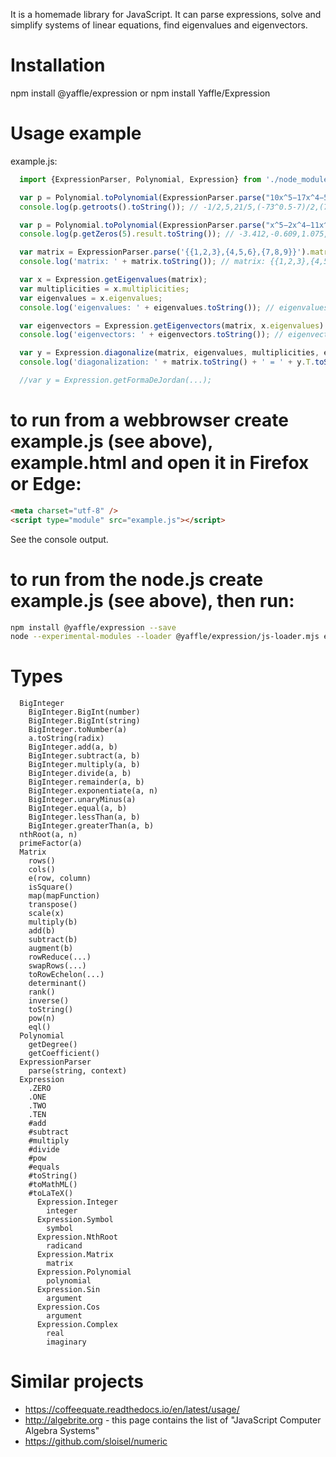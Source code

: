 
It is a homemade library for JavaScript.
It can parse expressions, solve and simplify systems of linear equations, find eigenvalues and eigenvectors.

Installation
============
npm install @yaffle/expression
or
npm install Yaffle/Expression

Usage example
=============

example.js:
```javascript
  import {ExpressionParser, Polynomial, Expression} from './node_modules/@yaffle/expression/index.js';

  var p = Polynomial.toPolynomial(ExpressionParser.parse("10x^5−17x^4−505x^3+1775x^2−249x−630"), ExpressionParser.parse("x"));
  console.log(p.getroots().toString()); // -1/2,5,21/5,(-73^0.5-7)/2,(73^0.5-7)/2

  var p = Polynomial.toPolynomial(ExpressionParser.parse("x^5−2x^4−11x^3+26x^2−2x−13"), ExpressionParser.parse("x"));
  console.log(p.getZeros(5).result.toString()); // -3.412,-0.609,1.075,1.925,3.021

  var matrix = ExpressionParser.parse('{{1,2,3},{4,5,6},{7,8,9}}').matrix;
  console.log('matrix: ' + matrix.toString()); // matrix: {{1,2,3},{4,5,6},{7,8,9}}

  var x = Expression.getEigenvalues(matrix);
  var multiplicities = x.multiplicities;
  var eigenvalues = x.eigenvalues;
  console.log('eigenvalues: ' + eigenvalues.toString()); // eigenvalues: 0,(-3*33^0.5+15)/2,(3*33^0.5+15)/2

  var eigenvectors = Expression.getEigenvectors(matrix, x.eigenvalues).eigenvectors;
  console.log('eigenvectors: ' + eigenvectors.toString()); // eigenvectors: {{1},{-2},{1}},{{(-3*33^0.5-11)/22},{(-3*33^0.5+11)/44},{1}},{{(3*33^0.5-11)/22},{(3*33^0.5+11)/44},{1}}

  var y = Expression.diagonalize(matrix, eigenvalues, multiplicities, eigenvectors);
  console.log('diagonalization: ' + matrix.toString() + ' = ' + y.T.toString() + " * " + y.L.toString() + " * " + y.T_INVERSED.toString()); // diagonalization: {{1,2,3},{4,5,6},{7,8,9}} = {{1,(-3*33^0.5-11)/22,(3*33^0.5-11)/22},{-2,(-3*33^0.5+11)/44,(3*33^0.5+11)/44},{1,1,1}} * {{0,0,0},{0,(-3*33^0.5+15)/2,0},{0,0,(3*33^0.5+15)/2}} * {{1/6,-1/3,1/6},{(-33^0.5-1)/12,(-33^0.5+3)/18,(-33^0.5+15)/36},{(33^0.5-1)/12,(33^0.5+3)/18,(33^0.5+15)/36}}

  //var y = Expression.getFormaDeJordan(...);
```

to run from a webbrowser create example.js (see above), example.html and open it in Firefox or Edge:
====================================================================================================
```html
<meta charset="utf-8" />
<script type="module" src="example.js"></script>
```
See the console output.

to run from the node.js create example.js (see above), then run:
================================================================
```sh
npm install @yaffle/expression --save
node --experimental-modules --loader @yaffle/expression/js-loader.mjs example.js
```


Types
=====
```
  BigInteger
    BigInteger.BigInt(number)
    BigInteger.BigInt(string)
    BigInteger.toNumber(a)
    a.toString(radix)
    BigInteger.add(a, b)
    BigInteger.subtract(a, b)
    BigInteger.multiply(a, b)
    BigInteger.divide(a, b)
    BigInteger.remainder(a, b)
    BigInteger.exponentiate(a, n)
    BigInteger.unaryMinus(a)
    BigInteger.equal(a, b)
    BigInteger.lessThan(a, b)
    BigInteger.greaterThan(a, b)
  nthRoot(a, n)
  primeFactor(a)
  Matrix
    rows()
    cols()
    e(row, column)
    isSquare()
    map(mapFunction)
    transpose()
    scale(x)
    multiply(b)
    add(b)
    subtract(b)
    augment(b)
    rowReduce(...)
    swapRows(...)
    toRowEchelon(...)
    determinant()
    rank()
    inverse()
    toString()
    pow(n)
    eql()
  Polynomial
    getDegree()
    getCoefficient()
  ExpressionParser
    parse(string, context)
  Expression
    .ZERO
    .ONE
    .TWO
    .TEN
    #add
    #subtract
    #multiply
    #divide
    #pow
    #equals
    #toString()
    #toMathML()
    #toLaTeX()
      Expression.Integer
        integer
      Expression.Symbol
        symbol
      Expression.NthRoot
        radicand
      Expression.Matrix
        matrix
      Expression.Polynomial
        polynomial
      Expression.Sin
        argument
      Expression.Cos
        argument
      Expression.Complex
        real
        imaginary
```
Similar projects
================
 * https://coffeequate.readthedocs.io/en/latest/usage/
 * http://algebrite.org - this page contains the list of "JavaScript Computer Algebra Systems"
 * https://github.com/sloisel/numeric

